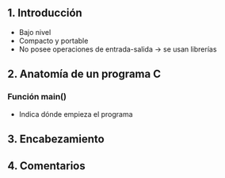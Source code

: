 ## 1. Introducción
- Bajo nivel
- Compacto y portable
- No posee operaciones de entrada-salida -> se usan librerías
## 2. Anatomía de un programa C
### Función main()
- Indica dónde empieza el programa

## 3. Encabezamiento
## 4. Comentarios


